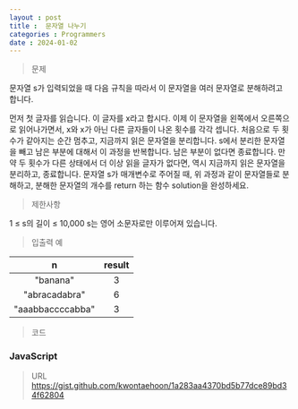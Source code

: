 ```yaml
---
layout : post
title :  문자열 나누기
categories : Programmers
date : 2024-01-02
---
```

> 문제<br>

문자열 s가 입력되었을 때 다음 규칙을 따라서 이 문자열을 여러 문자열로 분해하려고 합니다.

먼저 첫 글자를 읽습니다. 이 글자를 x라고 합시다.
이제 이 문자열을 왼쪽에서 오른쪽으로 읽어나가면서, x와 x가 아닌 다른 글자들이 나온 횟수를 각각 셉니다. 처음으로 두 횟수가 같아지는 순간 멈추고, 지금까지 읽은 문자열을 분리합니다.
s에서 분리한 문자열을 빼고 남은 부분에 대해서 이 과정을 반복합니다. 남은 부분이 없다면 종료합니다.
만약 두 횟수가 다른 상태에서 더 이상 읽을 글자가 없다면, 역시 지금까지 읽은 문자열을 분리하고, 종료합니다.
문자열 s가 매개변수로 주어질 때, 위 과정과 같이 문자열들로 분해하고, 분해한 문자열의 개수를 return 하는 함수 solution을 완성하세요.

> 제한사항<br>

1 ≤ s의 길이 ≤ 10,000
s는 영어 소문자로만 이루어져 있습니다.

> 입출력 예<br>

|n|result|
|:--:|:--:|
|"banana"|3|
|"abracadabra"|6|
|"aaabbaccccabba"|3|

> 코드

### JavaScript

<script src="https://gist.github.com/kwontaehoon/1a283aa4370bd5b77dce89bd34f62804.js"></script>

> URL
https://gist.github.com/kwontaehoon/1a283aa4370bd5b77dce89bd34f62804